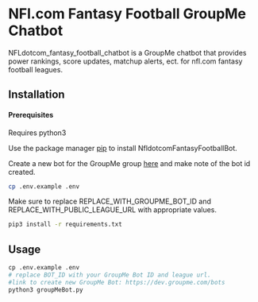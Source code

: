 # NFl.com Fantasy Football GroupMe Chatbot

NFLdotcom_fantasy_football_chatbot is a GroupMe chatbot that provides power rankings, score updates, matchup alerts, ect. for nfl.com fantasy football leagues. 


## Installation

#### Prerequisites
Requires python3 

Use the package manager [pip](https://pip.pypa.io/en/stable/) to install NfldotcomFantasyFootballBot.

Create a new bot for the GroupMe group [here]( https://dev.groupme.com/bots/) and make note of the bot id created.

```bash
cp .env.example .env
```

Make sure to replace REPLACE_WITH_GROUPME_BOT_ID and REPLACE_WITH_PUBLIC_LEAGUE_URL with appropriate values.

```bash
pip3 install -r requirements.txt
```

## Usage

```python
cp .env.example .env
# replace BOT_ID with your GroupMe Bot ID and league url.
#link to create new GroupMe Bot: https://dev.groupme.com/bots
python3 groupMeBot.py
```